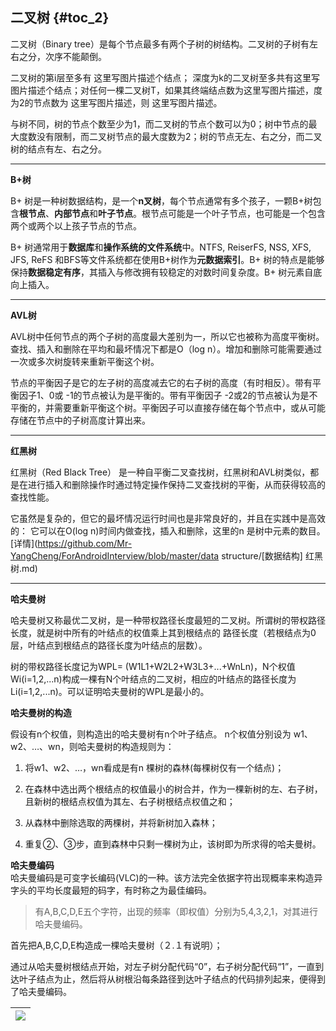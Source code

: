 ## **二叉树** {#toc_2}

二叉树（Binary tree）是每个节点最多有两个子树的树结构。二叉树的子树有左右之分，次序不能颠倒。

二叉树的第i层至多有 这里写图片描述个结点； 深度为k的二叉树至多共有这里写图片描述个结点；对任何一棵二叉树T，如果其终端结点数为这里写图片描述，度为2的节点数为 这里写图片描述，则 这里写图片描述。

与树不同，树的节点个数至少为1，而二叉树的节点个数可以为0；树中节点的最大度数没有限制，而二叉树节点的最大度数为2；树的节点无左、右之分，而二叉树的结点有左、右之分。

---

**B+树**

B+ 树是一种树数据结构，是一个**n叉树**，每个节点通常有多个孩子，一颗B+树包含**根节点**、**内部节点**和**叶子节点**。根节点可能是一个叶子节点，也可能是一个包含两个或两个以上孩子节点的节点。

B+ 树通常用于**数据库**和**操作系统的文件系统**中。NTFS, ReiserFS, NSS, XFS, JFS, ReFS 和BFS等文件系统都在使用B+树作为**元数据索引**。B+ 树的特点是能够保持**数据稳定有序**，其插入与修改拥有较稳定的对数时间复杂度。B+ 树元素自底向上插入。

---

**AVL树**

AVL树中任何节点的两个子树的高度最大差别为一，所以它也被称为高度平衡树。查找、插入和删除在平均和最坏情况下都是O（log n）。增加和删除可能需要通过一次或多次树旋转来重新平衡这个树。

节点的平衡因子是它的左子树的高度减去它的右子树的高度（有时相反）。带有平衡因子1、0或 -1的节点被认为是平衡的。带有平衡因子 -2或2的节点被认为是不平衡的，并需要重新平衡这个树。平衡因子可以直接存储在每个节点中，或从可能存储在节点中的子树高度计算出来。

---

**红黑树**

红黑树（Red Black Tree） 是一种自平衡二叉查找树，红黑树和AVL树类似，都是在进行插入和删除操作时通过特定操作保持二叉查找树的平衡，从而获得较高的查找性能。

它虽然是复杂的，但它的最坏情况运行时间也是非常良好的，并且在实践中是高效的： 它可以在O\(log n\)时间内做查找，插入和删除，这里的n 是树中元素的数目。[详情](https://github.com/Mr-YangCheng/ForAndroidInterview/blob/master/data structure/[数据结构] 红黑树.md)

---

**哈夫曼树**

哈夫曼树又称最优二叉树，是一种带权路径长度最短的二叉树。所谓树的带权路径长度，就是树中所有的叶结点的权值乘上其到根结点的 路径长度（若根结点为0层，叶结点到根结点的路径长度为叶结点的层数）。

树的带权路径长度记为WPL= \(W1L1+W2L2+W3L3+...+WnLn\)，N个权值Wi\(i=1,2,...n\)构成一棵有N个叶结点的二叉树，相应的叶结点的路径长度为Li\(i=1,2,...n\)。可以证明哈夫曼树的WPL是最小的。

**哈夫曼树的构造**

假设有n个权值，则构造出的哈夫曼树有n个叶子结点。 n个权值分别设为 w1、w2、…、wn，则哈夫曼树的构造规则为：

1. 将w1、w2、…，wn看成是有n 棵树的森林\(每棵树仅有一个结点\)；
2. 在森林中选出两个根结点的权值最小的树合并，作为一棵新树的左、右子树，且新树的根结点权值为其左、右子树根结点权值之和；

3. 从森林中删除选取的两棵树，并将新树加入森林；

4. 重复②、③步，直到森林中只剩一棵树为止，该树即为所求得的哈夫曼树。

**哈夫曼编码**  
哈夫曼编码是可变字长编码\(VLC\)的一种。该方法完全依据字符出现概率来构造异字头的平均长度最短的码字，有时称之为最佳编码。

> 有A,B,C,D,E五个字符，出现的频率（即权值）分别为5,4,3,2,1，对其进行哈夫曼编码。

首先把A,B,C,D,E构造成一棵哈夫曼树（２.１有说明）；

通过从哈夫曼树根结点开始，对左子树分配代码“0”，右子树分配代码“1”，一直到达叶子结点为止，然后将从树根沿每条路径到达叶子结点的代码排列起来，便得到了哈夫曼编码。

| ![](/assets/import4.6.png) |
| :---: |




